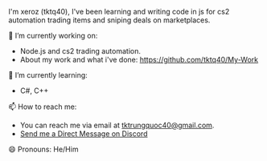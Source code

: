 
I'm xeroz (tktq40), I've been learning and writing code in js for cs2 automation trading items and sniping deals on marketplaces.

🔭 I’m currently working on:
- Node.js and cs2 trading automation.
- About my work and what i've done: https://github.com/tktq40/My-Work
  
🌱 I’m currently learning:
- C#, C++

📫 How to reach me:
- You can reach me via email at [tktrungquoc40@gmail.com](mailto:tktrungquoc40@gmail.com).
- [Send me a Direct Message on Discord](https://discord.com/users/700895996112142358)

😄 Pronouns: He/Him
